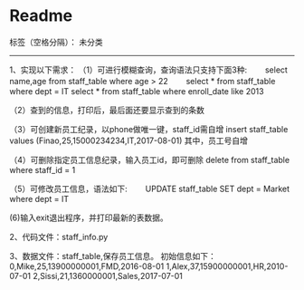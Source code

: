 ﻿# Readme

标签（空格分隔）： 未分类

---

1、实现以下需求：
（1）可进行模糊查询，查询语法只支持下面3种:
　　select name,age from staff_table where age > 22
　　select  * from staff_table where dept = IT
    select  * from staff_table where enroll_date like 2013
    
（2）查到的信息，打印后，最后面还要显示查到的条数

（3）可创建新员工纪录，以phone做唯一键，staff_id需自增
insert staff_table values (Finao,25,15000234234,IT,2017-08-01)
其中，员工号自增

（4）可删除指定员工信息纪录，输入员工id，即可删除
delete from staff_table where staff_id = 1

（5）可修改员工信息，语法如下:
　　UPDATE staff_table SET dept = Market where dept = IT
  
(6)输入exit退出程序，并打印最新的表数据。

2、代码文件：staff_info.py

3、数据文件：staff_table,保存员工信息。
初始信息如下：
0,Mike,25,13900000001,FMD,2016-08-01
1,Alex,37,15900000001,HR,2010-07-01
2,Sissi,21,1360000001,Sales,2017-07-01





